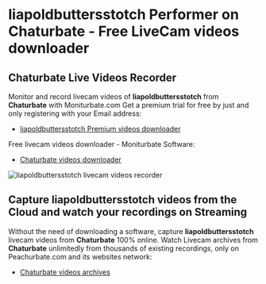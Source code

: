 # liapoldbuttersstotch Performer on Chaturbate - Free LiveCam videos downloader

## Chaturbate Live Videos Recorder

Monitor and record livecam videos of **liapoldbuttersstotch** from **Chaturbate** with Moniturbate.com
Get a premium trial for free by just and only registering with your Email address:
* [liapoldbuttersstotch Premium videos downloader](https://moniturbate.com/request-demo-licence-key.html)

Free livecam videos downloader - Moniturbate Software:
* [Chaturbate videos downloader](https://moniturbate.com/moniturbate-download-software.html)

![liapoldbuttersstotch livecam videos recorder](https://peachurnet.com/templates/moniturbate-software.png)


## Capture liapoldbuttersstotch videos from the Cloud and watch your recordings on Streaming

Without the need of downloading a software, capture **liapoldbuttersstotch** livecam videos from **Chaturbate** 100% online.
Watch Livecam archives from **Chaturbate** unlimitedly from thousands of existing recordings, only on Peachurbate.com and its websites network:
* [Chaturbate videos archives](https://peachurnet.com/)